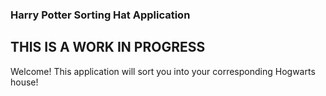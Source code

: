 ### Harry Potter Sorting Hat Application
## THIS IS A WORK IN PROGRESS
Welcome! This application will sort you into your corresponding Hogwarts house!


